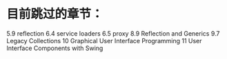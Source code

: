 # 目前跳过的章节：
5.9 reflection
6.4 service loaders
6.5 proxy
8.9 Reflection and Generics
9.7 Legacy Collections
10 Graphical User Interface Programming
11 User Interface Components with Swing